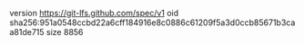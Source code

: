 version https://git-lfs.github.com/spec/v1
oid sha256:951a0548ccbd22a6cff184916e8c0886c61209f5a3d0ccb85671b3caa81de715
size 8856

